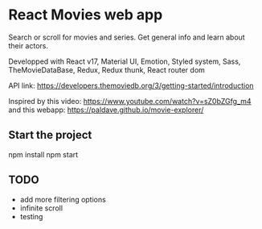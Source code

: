 # React Movies web app

Search or scroll for movies and series. Get general info and learn about their actors.

Developped with React v17, Material UI, Emotion, Styled system, Sass, TheMovieDataBase, Redux, Redux thunk, React router dom

API link: https://developers.themoviedb.org/3/getting-started/introduction

Inspired by this video: https://www.youtube.com/watch?v=sZ0bZGfg_m4 and this webapp: https://paldave.github.io/movie-explorer/

## Start the project

npm install
npm start

## TODO

- add more filtering options
- infinite scroll
- testing
